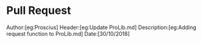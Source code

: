 # Pull Request

Author:[eg:Proscius]
Header:[eg:Update ProLib.md]
Description:[eg:Adding request function to ProLib.md]
Date:[30/10/2018]
